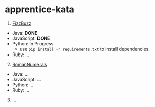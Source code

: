 # apprentice-kata

1. <a href="http://agilekatas.co.uk/katas/FizzBuzz-Kata">FizzBuzz</a>
  - Java: <strong>DONE</strong>
  - JavaScript: <strong>DONE</strong>
  - Python: In Progress
    - use `pip install -r requirements.txt` to install dependencies.
  - Ruby: ...

2. <a href="http://agilekatas.co.uk/katas/romannumerals-kata">RomanNumerals</a>
  - Java: ...
  - JavaScript: ...
  - Python: ...
  - Ruby: ...
  
3. ...
 
  
